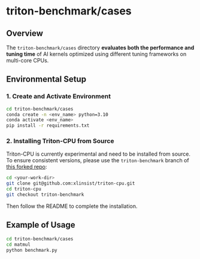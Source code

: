# triton-benchmark/cases

## Overview

The `triton-benchmark/cases` directory **evaluates both the performance and tuning time** of AI kernels optimized using different tuning frameworks on multi-core CPUs.

## Environmental Setup

### 1. Create and Activate Environment

```sh
cd triton-benchmark/cases
conda create -n <env_name> python=3.10
conda activate <env_name>
pip install -r requirements.txt
```

### 2. Installing Triton-CPU from Source

Triton-CPU is currently experimental and need to be installed from source. To ensure consistent versions, please use the `triton-benchmark` branch of [this forked repo](https://github.com/xlinsist/triton-cpu):
```sh
cd <your-work-dir>
git clone git@github.com:xlinsist/triton-cpu.git
cd triton-cpu
git checkout triton-benchmark
```
Then follow the README to complete the installation.

## Example of Usage

```sh
cd triton-benchmark/cases
cd matmul
python benchmark.py
```
